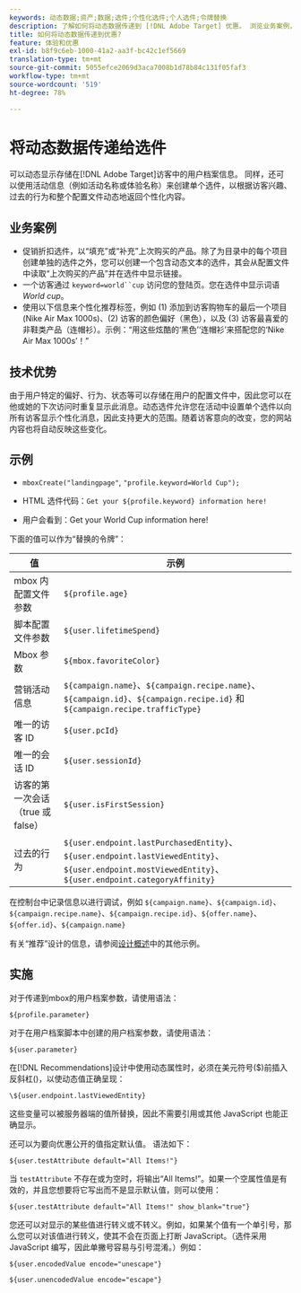 ```yaml
---
keywords: 动态数据;资产;数据;选件;个性化选件;个人选件;令牌替换
description: 了解如何将动态数据传递到 [!DNL Adobe Target] 优惠。 浏览业务案例，了解您为何可能希望使用动态优惠、视图示例和实施信息。
title: 如何将动态数据传递到优惠?
feature: 体验和优惠
exl-id: b8f9c6eb-1000-41a2-aa3f-bc42c1ef5669
translation-type: tm+mt
source-git-commit: 5055efce2069d3aca7008b1d78b84c131f05faf3
workflow-type: tm+mt
source-wordcount: '519'
ht-degree: 78%

---
```


# 将动态数据传递给选件

可以动态显示存储在[!DNL Adobe Target]访客中的用户档案信息。 同样，还可以使用活动信息（例如活动名称或体验名称）来创建单个选件，以根据访客兴趣、过去的行为和整个配置文件动态地返回个性化内容。

## 业务案例

* 促销折扣选件，以“填充”或“补充”上次购买的产品。除了为目录中的每个项目创建单独的选件之外，您可以创建一个包含动态文本的选件，其会从配置文件中读取“上次购买的产品”并在选件中显示链接。
* 一个访客通过 `keyword=world``cup` 访问您的登陆页。您在选件中显示词语 *World cup*。
* 使用以下信息来个性化推荐标签，例如 (1) 添加到访客购物车的最后一个项目 (Nike Air Max 1000s)、(2) 访客的颜色偏好（黑色），以及 (3) 访客最喜爱的非鞋类产品（连帽衫）。示例：“用这些炫酷的‘黑色’‘连帽衫’来搭配您的‘Nike Air Max 1000s’！”

## 技术优势

由于用户特定的偏好、行为、状态等可以存储在用户的配置文件中，因此您可以在他或她的下次访问时重复显示此消息。动态选件允许您在活动中设置单个选件以向所有访客显示个性化消息，因此支持更大的范围。随着访客意向的改变，您的网站内容也将自动反映这些变化。

## 示例

* `mboxCreate("landingpage"`, `"profile.keyword=World Cup");`

* HTML 选件代码：`Get your ${profile.keyword} information here!`
* 用户会看到：Get your World Cup information here!

下面的值可以作为“替换的令牌”：

| 值 | 示例 |
|--- |--- |
| mbox 内配置文件参数 | `${profile.age}` |
| 脚本配置文件参数 | `${user.lifetimeSpend}` |
| Mbox 参数 | `${mbox.favoriteColor}` |
| 营销活动信息 | `${campaign.name}`、`${campaign.recipe.name}`、`${campaign.id}`、`${campaign.recipe.id}` 和 `${campaign.recipe.trafficType}` |
| 唯一的访客 ID | `${user.pcId}` |
| 唯一的会话 ID | `${user.sessionId}` |
| 访客的第一次会话（true 或 false） | `${user.isFirstSession}` |
| 过去的行为 | `${user.endpoint.lastPurchasedEntity}`、`${user.endpoint.lastViewedEntity}`、`${user.endpoint.mostViewedEntity}`、`${user.endpoint.categoryAffinity}` |

在控制台中记录信息以进行调试，例如 `${campaign.name}`、`${campaign.id}`、`${campaign.recipe.name}`、`${campaign.recipe.id}`、`${offer.name}`、`${offer.id}`、`${campaign.name}`

有关“推荐”设计的信息，请参阅[设计概述](/help/c-recommendations/c-design-overview/design-overview.md)中的其他示例。

## 实施

对于传递到mbox的用户档案参数，请使用语法：

`${profile.parameter}`

对于在用户档案脚本中创建的用户档案参数，请使用语法：

`${user.parameter}`

在[!DNL Recommendations]设计中使用动态属性时，必须在美元符号($)前插入反斜杠(\)，以使动态值正确呈现：

`\${user.endpoint.lastViewedEntity}`

这些变量可以被服务器端的值所替换，因此不需要引用或其他 JavaScript 也能正确显示。

还可以为要向优惠公开的值指定默认值。 语法如下：

`${user.testAttribute default="All Items!"}`

当 `testAttribute` 不存在或为空时，将输出“All Items!”。如果一个空属性值是有效的，并且您想要将它写出而不是显示默认值，则可以使用：

`${user.testAttribute default="All Items!" show_blank="true"}`

您还可以对显示的某些值进行转义或不转义。例如，如果某个值有一个单引号，那么您可以对该值进行转义，使其不会在页面上打断 JavaScript。（选件采用 JavaScript 编写，因此单撇号容易与引号混淆。）例如：

`${user.encodedValue encode="unescape"}`

`${user.unencodedValue encode="escape"}`
